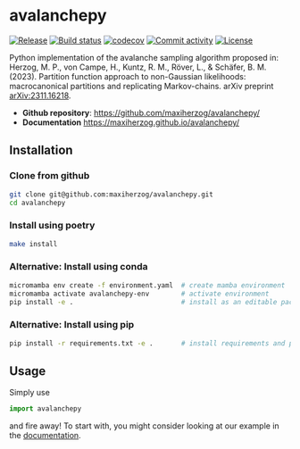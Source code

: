 # avalanchepy

[![Release](https://img.shields.io/github/v/release/maxiherzog/avalanchepy)](https://img.shields.io/github/v/release/maxiherzog/avalanchepy)
[![Build status](https://img.shields.io/github/actions/workflow/status/maxiherzog/avalanchepy/main.yml?branch=main)](https://github.com/maxiherzog/avalanchepy/actions/workflows/main.yml?query=branch%3Amain)
[![codecov](https://codecov.io/gh/maxiherzog/avalanchepy/branch/main/graph/badge.svg)](https://codecov.io/gh/maxiherzog/avalanchepy)
[![Commit activity](https://img.shields.io/github/commit-activity/m/maxiherzog/avalanchepy)](https://img.shields.io/github/commit-activity/m/maxiherzog/avalanchepy)
[![License](https://img.shields.io/github/license/maxiherzog/avalanchepy)](https://img.shields.io/github/license/maxiherzog/avalanchepy)

Python implementation of the avalanche sampling algorithm proposed in:
Herzog, M. P., von Campe, H., Kuntz, R. M., Röver, L., & Schäfer, B. M. (2023). Partition function approach to non-Gaussian likelihoods: macrocanonical partitions and replicating Markov-chains. arXiv preprint [arXiv:2311.16218](https://arxiv.org/abs/2311.16218).

- **Github repository**: <https://github.com/maxiherzog/avalanchepy/>
- **Documentation** <https://maxiherzog.github.io/avalanchepy/>

## Installation

### Clone from github

```bash
git clone git@github.com:maxiherzog/avalanchepy.git
cd avalanchepy
```

### Install using poetry

```bash
make install
```

### Alternative: Install using conda

```bash
micromamba env create -f environment.yaml  # create mamba environment
micromamba activate avalanchepy-env        # activate environment
pip install -e .                           # install as an editable package
```

### Alternative: Install using pip

```bash
pip install -r requirements.txt -e .       # install requirements and package
```

## Usage

Simply use

```python
import avalanchepy
```

and fire away! To start with, you might consider looking at our example in the [documentation](maxiherzog.github.io/avalanchepy).
